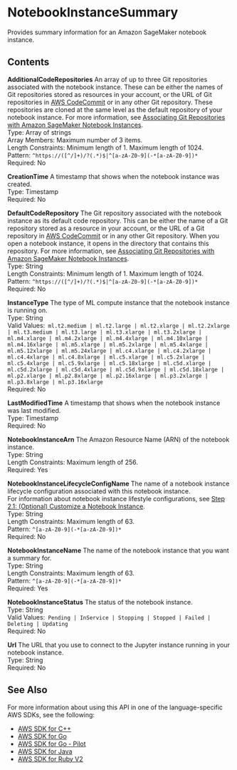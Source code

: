 # NotebookInstanceSummary<a name="API_NotebookInstanceSummary"></a>

Provides summary information for an Amazon SageMaker notebook instance\.

## Contents<a name="API_NotebookInstanceSummary_Contents"></a>

 **AdditionalCodeRepositories**   <a name="SageMaker-Type-NotebookInstanceSummary-AdditionalCodeRepositories"></a>
An array of up to three Git repositories associated with the notebook instance\. These can be either the names of Git repositories stored as resources in your account, or the URL of Git repositories in [AWS CodeCommit](http://docs.aws.amazon.com/codecommit/latest/userguide/welcome.html) or in any other Git repository\. These repositories are cloned at the same level as the default repository of your notebook instance\. For more information, see [Associating Git Repositories with Amazon SageMaker Notebook Instances](http://docs.aws.amazon.com/sagemaker/latest/dg/nbi-git-repo.html)\.  
Type: Array of strings  
Array Members: Maximum number of 3 items\.  
Length Constraints: Minimum length of 1\. Maximum length of 1024\.  
Pattern: `^https://([^/]+)/?(.*)$|^[a-zA-Z0-9](-*[a-zA-Z0-9])*`   
Required: No

 **CreationTime**   <a name="SageMaker-Type-NotebookInstanceSummary-CreationTime"></a>
A timestamp that shows when the notebook instance was created\.  
Type: Timestamp  
Required: No

 **DefaultCodeRepository**   <a name="SageMaker-Type-NotebookInstanceSummary-DefaultCodeRepository"></a>
The Git repository associated with the notebook instance as its default code repository\. This can be either the name of a Git repository stored as a resource in your account, or the URL of a Git repository in [AWS CodeCommit](http://docs.aws.amazon.com/codecommit/latest/userguide/welcome.html) or in any other Git repository\. When you open a notebook instance, it opens in the directory that contains this repository\. For more information, see [Associating Git Repositories with Amazon SageMaker Notebook Instances](http://docs.aws.amazon.com/sagemaker/latest/dg/nbi-git-repo.html)\.  
Type: String  
Length Constraints: Minimum length of 1\. Maximum length of 1024\.  
Pattern: `^https://([^/]+)/?(.*)$|^[a-zA-Z0-9](-*[a-zA-Z0-9])*`   
Required: No

 **InstanceType**   <a name="SageMaker-Type-NotebookInstanceSummary-InstanceType"></a>
The type of ML compute instance that the notebook instance is running on\.  
Type: String  
Valid Values:` ml.t2.medium | ml.t2.large | ml.t2.xlarge | ml.t2.2xlarge | ml.t3.medium | ml.t3.large | ml.t3.xlarge | ml.t3.2xlarge | ml.m4.xlarge | ml.m4.2xlarge | ml.m4.4xlarge | ml.m4.10xlarge | ml.m4.16xlarge | ml.m5.xlarge | ml.m5.2xlarge | ml.m5.4xlarge | ml.m5.12xlarge | ml.m5.24xlarge | ml.c4.xlarge | ml.c4.2xlarge | ml.c4.4xlarge | ml.c4.8xlarge | ml.c5.xlarge | ml.c5.2xlarge | ml.c5.4xlarge | ml.c5.9xlarge | ml.c5.18xlarge | ml.c5d.xlarge | ml.c5d.2xlarge | ml.c5d.4xlarge | ml.c5d.9xlarge | ml.c5d.18xlarge | ml.p2.xlarge | ml.p2.8xlarge | ml.p2.16xlarge | ml.p3.2xlarge | ml.p3.8xlarge | ml.p3.16xlarge`   
Required: No

 **LastModifiedTime**   <a name="SageMaker-Type-NotebookInstanceSummary-LastModifiedTime"></a>
A timestamp that shows when the notebook instance was last modified\.  
Type: Timestamp  
Required: No

 **NotebookInstanceArn**   <a name="SageMaker-Type-NotebookInstanceSummary-NotebookInstanceArn"></a>
The Amazon Resource Name \(ARN\) of the notebook instance\.  
Type: String  
Length Constraints: Maximum length of 256\.  
Required: Yes

 **NotebookInstanceLifecycleConfigName**   <a name="SageMaker-Type-NotebookInstanceSummary-NotebookInstanceLifecycleConfigName"></a>
The name of a notebook instance lifecycle configuration associated with this notebook instance\.  
For information about notebook instance lifestyle configurations, see [Step 2\.1: \(Optional\) Customize a Notebook Instance](https://docs.aws.amazon.com/sagemaker/latest/dg/notebook-lifecycle-config.html)\.  
Type: String  
Length Constraints: Maximum length of 63\.  
Pattern: `^[a-zA-Z0-9](-*[a-zA-Z0-9])*`   
Required: No

 **NotebookInstanceName**   <a name="SageMaker-Type-NotebookInstanceSummary-NotebookInstanceName"></a>
The name of the notebook instance that you want a summary for\.  
Type: String  
Length Constraints: Maximum length of 63\.  
Pattern: `^[a-zA-Z0-9](-*[a-zA-Z0-9])*`   
Required: Yes

 **NotebookInstanceStatus**   <a name="SageMaker-Type-NotebookInstanceSummary-NotebookInstanceStatus"></a>
The status of the notebook instance\.  
Type: String  
Valid Values:` Pending | InService | Stopping | Stopped | Failed | Deleting | Updating`   
Required: No

 **Url**   <a name="SageMaker-Type-NotebookInstanceSummary-Url"></a>
The URL that you use to connect to the Jupyter instance running in your notebook instance\.   
Type: String  
Required: No

## See Also<a name="API_NotebookInstanceSummary_SeeAlso"></a>

For more information about using this API in one of the language\-specific AWS SDKs, see the following:
+  [AWS SDK for C\+\+](https://docs.aws.amazon.com/goto/SdkForCpp/sagemaker-2017-07-24/NotebookInstanceSummary) 
+  [AWS SDK for Go](https://docs.aws.amazon.com/goto/SdkForGoV1/sagemaker-2017-07-24/NotebookInstanceSummary) 
+  [AWS SDK for Go \- Pilot](https://docs.aws.amazon.com/goto/SdkForGoPilot/sagemaker-2017-07-24/NotebookInstanceSummary) 
+  [AWS SDK for Java](https://docs.aws.amazon.com/goto/SdkForJava/sagemaker-2017-07-24/NotebookInstanceSummary) 
+  [AWS SDK for Ruby V2](https://docs.aws.amazon.com/goto/SdkForRubyV2/sagemaker-2017-07-24/NotebookInstanceSummary) 